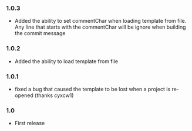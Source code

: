 ### 1.0.3
* Added the ability to set commentChar when loading template from file.
  Any line that starts with the commentChar will be ignore when building the commit message

### 1.0.2
* Added the ability to load template from file

### 1.0.1
* fixed a bug that caused the template to be lost when a project is re-opened (thanks cyxcw1)

### 1.0
* First release
